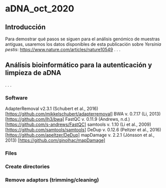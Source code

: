 # aDNA_oct_2020

## Introducción
 
Para demostrar qué pasos se siguen para el análisis genómico de muestras antiguas, usaremos los datos disponibles de esta publicación sobre _Yersinia pestis_: https://www.nature.com/articles/nature10549
.
.
.

## Análisis bioinformático para la autenticación y limpieza de aDNA
.
.
.
### Software

AdapterRemoval v2.3.1 (Schubert et al., 2016) [https://github.com/mikkelschubert/adapterremoval]
BWA v. 0.7.17 (Li, 2013) [https://github.com/lh3/bwa]
FastQC v. 0.11.9 (Andrews, n.d.) [https://github.com/s-andrews/FastQC]
samtools v. 1.10 (Li et al., 2009) [https://github.com/samtools/samtools]
DeDup v. 0.12.6 (Peltzer et al., 2016) [https://github.com/apeltzer/DeDup]
mapDamage v. 2.2.1 (Jónsson et al., 2013) [https://github.com/ginolhac/mapDamage]

### Files
### Create directories
### Remove adaptors (trimming/cleaning)
